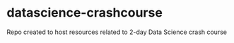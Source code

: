 # datascience-crashcourse
Repo created to host resources related to 2-day Data Science crash course
